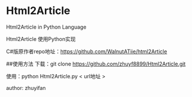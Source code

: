 # Html2Article
Html2Article in Python Language

Html2Article 使用Python实现

C#版原作者repo地址：https://github.com/WalnutATiie/html2Article

##使用方法
下载：git clone https://github.com/zhuyf8899/Html2Article.git

使用：python Html2Article.py < url地址 >


author: zhuyifan 
